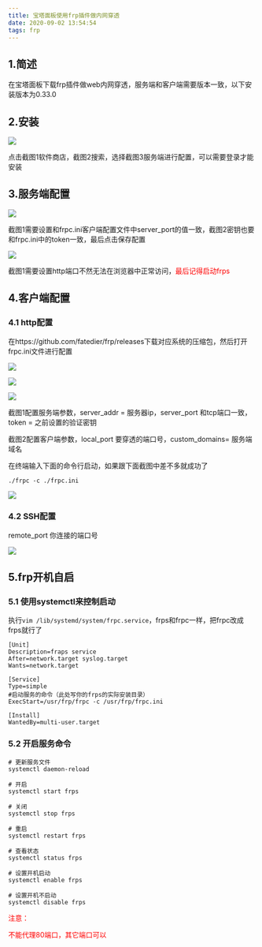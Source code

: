```yaml
---
title: 宝塔面板使用frp插件做内网穿透
date: 2020-09-02 13:54:54
tags: frp
---
```


## 1.简述

在宝塔面板下载frp插件做web内网穿透，服务端和客户端需要版本一致，以下安装版本为0.33.0

## 2.安装

![](http://img.xiyangyang.cc/blog/f0Yl6Y7fYF.png)

点击截图1软件商店，截图2搜索，选择截图3服务端进行配置，可以需要登录才能安装

## 3.服务端配置

![](http://img.xiyangyang.cc/blog/2CmDYrr8Cm.png)

截图1需要设置和frpc.ini客户端配置文件中server_port的值一致，截图2密钥也要和frpc.ini中的token一致，最后点击保存配置

![](http://img.xiyangyang.cc/blog/image-20200702144713181.png)

截图1需要设置http端口不然无法在浏览器中正常访问，<font color='red'>最后记得启动frps</font>

## 4.客户端配置

### 4.1 http配置

在https://github.com/fatedier/frp/releases下载对应系统的压缩包，然后打开frpc.ini文件进行配置

![](http://img.xiyangyang.cc/blog/image-20200702145702417.png)

![](http://img.xiyangyang.cc/blog/image-20200702145910158.png)

![](http://img.xiyangyang.cc/blog/image-20200702150457574.png)

截图1配置服务端参数，server_addr = 服务器ip，server_port 和tcp端口一致，token = 之前设置的验证密钥

截图2配置客户端参数，local_port 要穿透的端口号，custom_domains= 服务端域名

在终端输入下面的命令行启动，如果跟下面截图中差不多就成功了

```shell
./frpc -c ./frpc.ini
```

![](http://img.xiyangyang.cc/blog/image-20200702151827377.png)

### 4.2 SSH配置

remote_port 你连接的端口号

![](http://img.xiyangyang.cc/blog/20200902135149.png)

## 5.frp开机自启

### 5.1 使用systemctl来控制启动

执行`vim /lib/systemd/system/frpc.service`，frps和frpc一样，把frpc改成frps就行了

```shell
[Unit]
Description=fraps service
After=network.target syslog.target
Wants=network.target

[Service]
Type=simple
#启动服务的命令（此处写你的frps的实际安装目录）
ExecStart=/usr/frp/frpc -c /usr/frp/frpc.ini

[Install]
WantedBy=multi-user.target
```
### 5.2 开启服务命令
```shell
# 更新服务文件
systemctl daemon-reload

# 开启
systemctl start frps

# 关闭
systemctl stop frps

# 重启
systemctl restart frps

# 查看状态
systemctl status frps

# 设置开机启动
systemctl enable frps

# 设置开机不启动
systemctl disable frps
```



<font color='red'>注意：</font>

<font color='red'>不能代理80端口，其它端口可以</font>